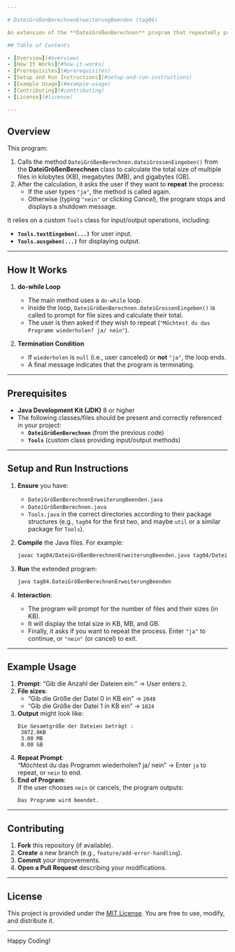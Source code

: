 ```yaml
---

# DateiGrößenBerechnenErweiterungBeenden (tag04)

An extension of the **DateiGrößenBerechnen** program that repeatedly prompts the user to input and sum file sizes, unless they choose to exit.

## Table of Contents

- [Overview](#overview)
- [How It Works](#how-it-works)
- [Prerequisites](#prerequisites)
- [Setup and Run Instructions](#setup-and-run-instructions)
- [Example Usage](#example-usage)
- [Contributing](#contributing)
- [License](#license)

---
```


## Overview

This program:
1. Calls the method `DateiGrößenBerechnen.dateiGrossenEingeben()` from the **DateiGrößenBerechnen** class to calculate the total size of multiple files in kilobytes (KB), megabytes (MB), and gigabytes (GB).  
2. After the calculation, it asks the user if they want to **repeat** the process:
   - If the user types `"ja"`, the method is called again.  
   - Otherwise (typing `"nein"` or clicking *Cancel*), the program stops and displays a shutdown message.

It relies on a custom `Tools` class for input/output operations, including:
- **`Tools.textEingeben(...)`** for user input.
- **`Tools.ausgeben(...)`** for displaying output.

---

## How It Works

1. **do-while Loop**  
   - The main method uses a `do-while` loop.  
   - Inside the loop, `DateiGrößenBerechnen.dateiGrossenEingeben()` is called to prompt for file sizes and calculate their total.  
   - The user is then asked if they wish to repeat (`"Möchtest du das Programm wiederholen? ja/ nein"`).

2. **Termination Condition**  
   - If `wiederholen` is `null` (i.e., user canceled) or **not** `"ja"`, the loop ends.  
   - A final message indicates that the program is terminating.

---

## Prerequisites

- **Java Development Kit (JDK)** 8 or higher  
- The following classes/files should be present and correctly referenced in your project:
  - **`DateiGrößenBerechnen`** (from the previous code)  
  - **`Tools`** (custom class providing input/output methods)

---

## Setup and Run Instructions

1. **Ensure** you have:
   - `DateiGrößenBerechnenErweiterungBeenden.java`
   - `DateiGrößenBerechnen.java`
   - `Tools.java`
   in the correct directories according to their package structures (e.g., `tag04` for the first two, and maybe `util` or a similar package for `Tools`).

2. **Compile** the Java files. For example:
   ```bash
   javac tag04/DateiGrößenBerechnenErweiterungBeenden.java tag04/DateiGrößenBerechnen.java util/Tools.java
   ```
3. **Run** the extended program:
   ```bash
   java tag04.DateiGrößenBerechnenErweiterungBeenden
   ```
4. **Interaction**:
   - The program will prompt for the number of files and their sizes (in KB).
   - It will display the total size in KB, MB, and GB.
   - Finally, it asks if you want to repeat the process. Enter `"ja"` to continue, or `"nein"` (or cancel) to exit.

---

## Example Usage

1. **Prompt**: “Gib die Anzahl der Dateien ein:” → User enters `2`.
2. **File sizes**:
   - “Gib die Größe der Datei 0 in KB ein” → `2048`
   - “Gib die Größe der Datei 1 in KB ein” → `1024`
3. **Output** might look like:
   ```
   Die Gesamtgröße der Dateien beträgt :  
    3072.0KB 
    3.00 MB 
    0.00 GB 
   ```
4. **Repeat Prompt**:  
   “Möchtest du das Programm wiederholen? ja/ nein” → Enter `ja` to repeat, or `nein` to end.
5. **End of Program**:  
   If the user chooses `nein` or cancels, the program outputs:
   ```
   Das Programm wird beendet.
   ```

---

## Contributing

1. **Fork** this repository (if available).  
2. **Create** a new branch (e.g., `feature/add-error-handling`).  
3. **Commit** your improvements.  
4. **Open a Pull Request** describing your modifications.

---

## License

This project is provided under the [MIT License](LICENSE). You are free to use, modify, and distribute it.

---

Happy Coding!
